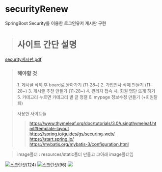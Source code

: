 # securityRenew
SpringBoot Security를 이용한 로그인유저 게시판 구현

><h1>사이트 간단 설명</h1>
[security게시판.pdf](https://github.com/ChaeRimHong/securityRenew/files/10029587/security.pdf)

><h3>해야할 것</h3>
>1. 게시글 삭제 후 board로 돌아가기 (11-28~)
>2. 가입인사 삭제 만들기 (11-28~)
>3. 게시글 추천 만들기 (11-28~)
>4. 관리자 접속 시, 회원 명단 뜨게 하기
>5. 카테고리 누르면 카테고리 별 글 정렬
>6. mypage 정보수정 만들기 (+회원탈퇴)

> 사용한 사이트들
>> https://www.thymeleaf.org/doc/tutorials/3.0/usingthymeleaf.html#template-layout <br>
>> https://spring.io/guides/gs/securing-web/ <br>
>> https://start.spring.io/ <br>
>> https://mybatis.org/mybatis-3/configuration.html <br>


>image폴더 : 
>resources/static폴더 만들고 그아래 image폴더임

![스크린샷(124)](https://user-images.githubusercontent.com/113007878/203227857-294d941e-5c3b-4ce2-a193-bd2917a9ab2e.png)
![스크린샷(96)](https://user-images.githubusercontent.com/113007878/202102503-c978997d-4f45-4096-8ec5-ba0814313ba9.png)
![](../../Users/311/Pictures/Screenshots/스크린샷(124).png)
